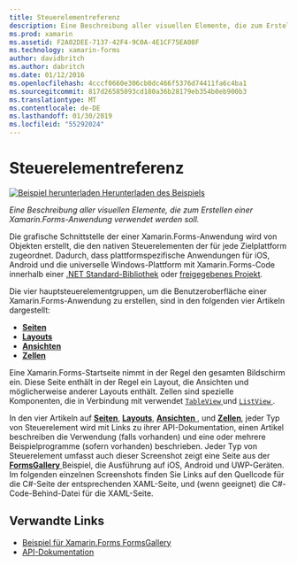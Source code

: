 ```yaml
---
title: Steuerelementreferenz
description: Eine Beschreibung aller visuellen Elemente, die zum Erstellen einer Xamarin.Forms-Anwendung verwendet werden soll. Dieser Artikel führt die Gruppen, aus denen die Benutzeroberfläche einer Xamarin.Forms-Anwendung besteht.
ms.prod: xamarin
ms.assetid: F2A02DEE-7137-42F4-9C0A-4E1CF75EA08F
ms.technology: xamarin-forms
author: davidbritch
ms.author: dabritch
ms.date: 01/12/2016
ms.openlocfilehash: 4cccf0660e306cb0dc466f5376d74411fa6c4ba1
ms.sourcegitcommit: 817d26585093cd180a36b28179eb354b0eb900b3
ms.translationtype: MT
ms.contentlocale: de-DE
ms.lasthandoff: 01/30/2019
ms.locfileid: "55292024"
---
```

# <a name="controls-reference"></a>Steuerelementreferenz

[![Beispiel herunterladen](~/media/shared/download.png) Herunterladen des Beispiels](https://developer.xamarin.com/samples/FormsGallery/)

_Eine Beschreibung aller visuellen Elemente, die zum Erstellen einer Xamarin.Forms-Anwendung verwendet werden soll._

Die grafische Schnittstelle der einer Xamarin.Forms-Anwendung wird von Objekten erstellt, die den nativen Steuerelementen der für jede Zielplattform zugeordnet. Dadurch, dass plattformspezifische Anwendungen für iOS, Android und die universelle Windows-Plattform mit Xamarin.Forms-Code innerhalb einer [.NET Standard-Bibliothek](~/cross-platform/app-fundamentals/net-standard.md) oder [freigegebenes Projekt](~/cross-platform/app-fundamentals/shared-projects.md).

Die vier hauptsteuerelementgruppen, um die Benutzeroberfläche einer Xamarin.Forms-Anwendung zu erstellen, sind in den folgenden vier Artikeln dargestellt:

- [**Seiten**](pages.md)
- [**Layouts**](layouts.md)
- [**Ansichten**](views.md)
- [**Zellen**](cells.md)

Eine Xamarin.Forms-Startseite nimmt in der Regel den gesamten Bildschirm ein. Diese Seite enthält in der Regel ein Layout, die Ansichten und möglicherweise anderer Layouts enthält. Zellen sind spezielle Komponenten, die in Verbindung mit verwendet [ `TableView` ](views.md#tableView) und [ `ListView` ](views.md#listView).

In den vier Artikeln auf [ **Seiten**](pages.md), [ **Layouts**](layouts.md), [ **Ansichten** ](views.md), und [ **Zellen**](cells.md), jeder Typ von Steuerelement wird mit Links zu ihrer API-Dokumentation, einen Artikel beschreiben die Verwendung (falls vorhanden) und eine oder mehrere Beispielprogramme (sofern vorhanden) beschrieben. Jeder Typ von Steuerelement umfasst auch dieser Screenshot zeigt eine Seite aus der [ **FormsGallery** ](https://developer.xamarin.com/samples/FormsGallery/) Beispiel, die Ausführung auf iOS, Android und UWP-Geräten. Im folgenden einzelnen Screenshots finden Sie Links auf den Quellcode für die C#-Seite der entsprechenden XAML-Seite, und (wenn geeignet) die C#-Code-Behind-Datei für die XAML-Seite.

## <a name="related-links"></a>Verwandte Links

- [Beispiel für Xamarin.Forms FormsGallery](https://developer.xamarin.com/samples/FormsGallery/)
- [API-Dokumentation](https://docs.microsoft.com/dotnet/api/xamarin.forms?view=xamarin-forms)
